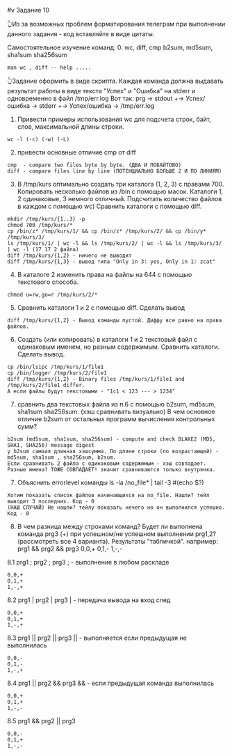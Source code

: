 #v Задание 10

👆Из за возможных проблем форматирования телеграм при выполнении данного задания - код вставляйте в виде цитаты.

Самостоятельное изучение команд:
0. wc, diff, cmp b2sum, md5sum, sha1sum sha256sum
```
man wc , diff -- help .....
```
👆Задание оформить в виде скрипта. Каждая команда должна выдавать  результат работы в виде текста "Успех" и "Ошибка" на stderr и одновременно в файл /tmp/err.log
Вот так:
prg -> stdout
 +-> Успех/ошибка -> stderr
 +-> Успех/ошибка -> /tmp/err.log
1. Привести примеры использования wc для подсчета строк, байт, слов, максимальной длины строки.
```
wc -l (-с) (-w) (-L)
```
2. привести основные отличие cmp от diff
```
cmp  - compare two files byte by byte. (ДВА И ПОБАЙТОВО)
diff - compare files line by line (ПОТЕНЦИАЛЬНО БОЛЬШЕ 2 И ПО ЛИНИЯМ)
```
3. В /tmp/kurs оптимально создать три каталога (1, 2, 3)  с правами 700. Копировать несколько файлов из /bin с помощью масок. 
   Каталоги 1, 2 одинаковые, 3 немного отличный. Подсчитать количество файлов в каждом с помощью wc)  Сравнить каталоги с помощью diff.
```
mkdir /tmp/kurs/{1..3} -p
chmod 700 /tmp/kurs/*
cp /bin/z* /tmp/kurs/1/ && cp /bin/z* /tmp/kurs/2/ && cp /bin/y* /tmp/kurs/3/
ls /tmp/kurs/1/ | wc -l && ls /tmp/kurs/2/ | wc -l && ls /tmp/kurs/3/ | wc -l (17 17 2 файла)
diff /tmp/kurs/{1,2} - ничего не выводит
diff /tmp/kurs/{1,3} - вывод типа "Only in 3: yes, Only in 1: zcat"
```
4. В каталоге 2 изменить права на файлы на 644 с помощью текстового способа.
```
chmod u=rw,go=r /tmp/kurs/2/*
```
5. Сравнить каталоги 1 и 2 с помощью diff. Сделать вывод
```
diff /tmp/kurs/{1,2} - Вывод команды пустой. Диффу все равно на права файлов.
```
6. Создать (или копировать) в каталоги 1 и 2 текстовый файл с одинаковым именем, но разным содержимым. Сравнить каталоги. Сделать вывод.
```
cp /bin/lsipc /tmp/kurs/1/file1
cp /bin/logger /tmp/kurs/2/file1
diff /tmp/kurs/{1,2} - Binary files /tmp/kurs/1/file1 and /tmp/kurs/2/file1 differ.
А если файлы будут текстовыми - "1c1 < 123 --- > 1234" 
```
7. сравнить два текстовых файла из п.6 с помощью  b2sum, md5sum, sha1sum sha256sum. (хэш сравнивать визуально) 
   В чем основное отличие b2sum от остальных программ вычисления контрольных сумм?
```
b2sum (md5sum, sha1sum, sha256sum) - compute and check BLAKE2 (MD5, SHA1, SHA256) message digest
у b2sum самаая длинная хэшсумма. По длине строки (по возрастающей) - md5sum, sha1sum , sha256sum, b2sum.
Если сравнивать 2 файла с одинаковым содержимым - хэш совпадает.
Разные имена? ТОЖЕ СОВПАДАЕТ! значит сравниваются только внутрянка.
```
7. Объяснить errorlevel команды ls -la /no_file* | tail -3 #(echo $?)
```
Хотим показать список файлов начинающихся на no_file. Нашли? тейл выводит 3 последних. Код - 0
(НАШ СЛУЧАЙ) Не нашли? тейлу показать нечего но он выполнился успешно. Код - 0
```
8. В чем разница между строками команд? Будет ли выполнена команда prg3 (+) при успешном/не успешном выполнении prg1,2? (рассмотреть все 4 варианта).
   Результаты "табличкой". например:
prg1 && prg2 && prg3
0,0,+
0,1,-
1,-,-

8.1 prg1 ; prg2 ; prg3 ; - выполнение в любом раскладе
```
0,0,+
0,1,+
1,-,+
```
8.2 prg1 | prg2 | prg3 | - передача вывода на вход след
```
0,0,+
0,1,+
1,-,+
```
8.3 prg1 || prg2 || prg3 || - выполняется если предыдущая не выполнилась
```
0,0,-
0,1,-
1,-,+
```
8.4 prg1 || prg2 && prg3 && - если предыдущая команда выполнилась
```
0,0,+
0,1,+
1,-,-
```
8.5 prg1 && prg2 || prg3
```
0,0,-
0,1,+
1,-,-
```